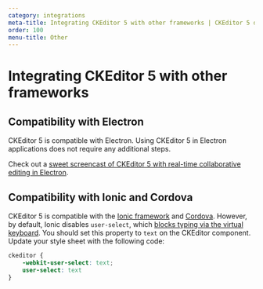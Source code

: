 ```yaml
---
category: integrations
meta-title: Integrating CKEditor 5 with other frameworks | CKEditor 5 documentation
order: 100
menu-title: Other
---
```


# Integrating CKEditor&nbsp;5 with other frameworks

## Compatibility with Electron

CKEditor&nbsp;5 is compatible with Electron. Using CKEditor&nbsp;5 in Electron applications does not require any additional steps.

Check out a [sweet screencast of CKEditor&nbsp;5 with real-time collaborative editing in Electron](https://twitter.com/ckeditor/status/1016627687568363520).

## Compatibility with Ionic and Cordova

CKEditor&nbsp;5 is compatible with the [Ionic framework](https://ionicframework.com/) and [Cordova](https://cordova.apache.org/). However, by default, Ionic disables `user-select`, which [blocks typing via the virtual keyboard](https://github.com/ckeditor/ckeditor5/issues/701). You should set this property to `text` on the CKEditor component. Update your style sheet with the following code:

```css
ckeditor {
	-webkit-user-select: text;
	user-select: text
}
```
